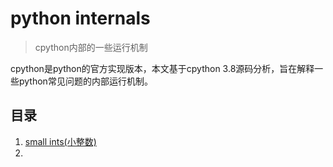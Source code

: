 # python internals

> cpython内部的一些运行机制

cpython是python的官方实现版本，本文基于cpython 3.8源码分析，旨在解释一些python常见问题的内部运行机制。

## 目录

1. [small ints(小整数)](small_ints/small_ints.md)
2. 
